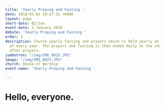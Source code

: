 ```yaml
---
title: 'Yearly Praying and Fasting '
date: 2019-01-02 19:27:11 +0000
layout: page
short-date: 02/Jan
event-date: 2 January 2019
debate: 'Yearly Praying and Fasting '
order: 2
description: Church yearly fasting and prayers which is held yearly at the beginning
  of every year. The prayers and fasting is then ended daily at the church premises
  after prayers.
jumbotron: "/img/IMG_0025.JPG"
image: "/img/IMG_0025.JPG"
church: House of Worship
event-name: 'Yearly Praying and Fasting '

---
```

# Hello, everyone.